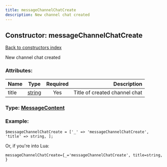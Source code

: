 ```yaml
---
title: messageChannelChatCreate
description: New channel chat created
---
```

## Constructor: messageChannelChatCreate  
[Back to constructors index](index.md)



New channel chat created

### Attributes:

| Name     |    Type       | Required | Description |
|----------|:-------------:|:--------:|------------:|
|title|[string](../types/string.md) | Yes|Title of created channel chat|



### Type: [MessageContent](../types/MessageContent.md)


### Example:

```
$messageChannelChatCreate = ['_' => 'messageChannelChatCreate', 'title' => string, ];
```  

Or, if you're into Lua:  


```
messageChannelChatCreate={_='messageChannelChatCreate', title=string, }

```


